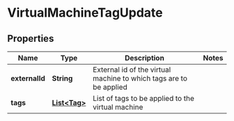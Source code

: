 # VirtualMachineTagUpdate

## Properties
Name | Type | Description | Notes
------------ | ------------- | ------------- | -------------
**externalId** | **String** | External id of the virtual machine to which tags are to be applied | 
**tags** | [**List&lt;Tag&gt;**](Tag.md) | List of tags to be applied to the virtual machine | 
